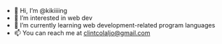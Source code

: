 - 👋 Hi, I’m @kikiiiing
- 👀 I’m interested in web dev
- 🌱 I’m currently learning web development-related program languages
- 📫 You can reach me at  clintcolaljo@gmail.com

<!---
kikiiiing/kikiiiing is a ✨ special ✨ repository because its `README.md` (this file) appears on your GitHub profile.
You can click the Preview link to take a look at your changes.
--->
